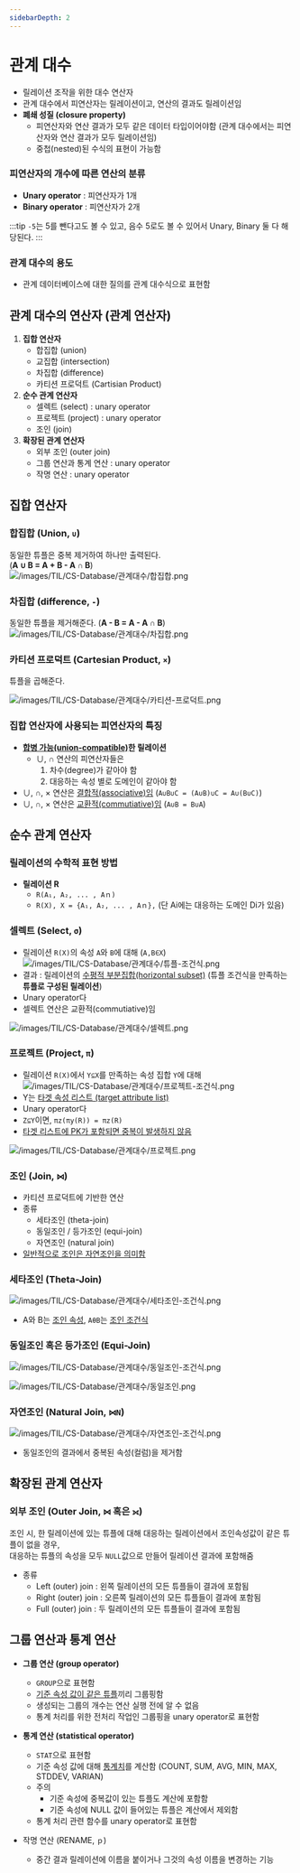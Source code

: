 ```yaml
---
sidebarDepth: 2
---
```


# 관계 대수
- 릴레이션 조작을 위한 대수 연산자
- 관계 대수에서 피연산자는 릴레이션이고, 연산의 결과도 릴레이션임
- **폐쇄 성질 (closure property)**
  - 피연산자와 연산 결과가 모두 같은 데이터 타입이어야함 (관계 대수에서는 피연산자와 연산 결과가 모두 릴레이션임)
  - 중첩(nested)된 수식의 표현이 가능함

### 피연산자의 개수에 따른 연산의 분류
- **Unary operator** : 피연산자가 1개
- **Binary operator** : 피연산자가 2개

:::tip
`-5`는 5를 뺀다고도 볼 수 있고, 음수 5로도 볼 수 있어서 Unary, Binary 둘 다 해당된다.
:::

### 관계 대수의 용도
- 관계 데이터베이스에 대한 질의를 관계 대수식으로 표현함

## 관계 대수의 연산자 (관계 연산자)
1. **집합 연산자**
   - 합집합 (union)
   - 교집합 (intersection)
   - 차집합 (difference)
   - 카티션 프로덕트 (Cartisian Product)
2. **순수 관계 연산자**
   - 셀렉트 (select) : unary operator
   - 프로젝트 (project) : unary operator
   - 조인 (join)
3. **확장된 관계 연산자**
   - 외부 조인 (outer join)
   - 그룹 연산과 통계 연산 : unary operator
   - 작명 연산 : unary operator

## 집합 연산자
### 합집합 (Union, `∪`)
동일한 튜플은 중복 제거하여 하나만 출력된다.  
(**A ∪ B = A + B - A ∩ B**)  
![/images/TIL/CS-Database/관계대수/합집합.png](/images/TIL/CS-Database/관계대수/합집합.png)  

### 차집합 (difference, `-`)
동일한 튜플을 제거해준다.
(**A - B = A - A ∩ B**)  
![/images/TIL/CS-Database/관계대수/차집합.png](/images/TIL/CS-Database/관계대수/차집합.png)  

### 카티션 프로덕트 (Cartesian Product, `×`)
튜플을 곱해준다.  

![/images/TIL/CS-Database/관계대수/카티션-프로덕트.png](/images/TIL/CS-Database/관계대수/카티션-프로덕트.png)  


### 집합 연산자에 사용되는 피연산자의 특징
- **<u>합병 가능(union-compatible)</u>한 릴레이션**
  - ∪, ∩ 연산의 피연산자들은
    1. 차수(degree)가 같아야 함
    2. 대응하는 속성 별로 도메인이 같아야 함
- ∪, ∩, × 연산은 <u>결합적(associative)임</u> (`A∪B∪C = (A∪B)∪C = A∪(B∪C)`)  
- ∪, ∩, × 연산은 <u>교환적(commutiative)임</u> (`A∪B = B∪A`)


## 순수 관계 연산자
### 릴레이션의 수학적 표현 방법
- **릴레이션 R**
  - `R(A₁, A₂, ... , Aｎ)`
  - `R(X), X = {A₁, A₂, ... , Aｎ},` (단 Ai에는 대응하는 도메인 Di가 있음)

### 셀렉트 (Select, `σ`)
- 릴레이션 `R(X)`의 속성 `A`와 `B`에 대해 (`A,B∈X`)  
![/images/TIL/CS-Database/관계대수/튜플-조건식.png](/images/TIL/CS-Database/관계대수/튜플-조건식.png)  
- 결과 : 릴레이션의 <u>수평적 부분집합(horizontal subset)</u> (튜플 조건식을 만족하는 **튜플로 구성된 릴레이션**)
- Unary operator다
- 셀렉트 연산은 교환적(commutiative)임

![/images/TIL/CS-Database/관계대수/셀렉트.png](/images/TIL/CS-Database/관계대수/셀렉트.png)  

### 프로젝트 (Project, `π`)
- 릴레이션 `R(X)`에서 `Y⊆X`를 만족하는 속성 집합 `Y`에 대해 
![/images/TIL/CS-Database/관계대수/프로젝트-조건식.png](/images/TIL/CS-Database/관계대수/프로젝트-조건식.png)  
- Y는 <u>타겟 속성 리스트 (target attribute list)</u>
- Unary operator다
- `Z⊆Y`이면, `πz(πy(R)) = πz(R)`
- <u>타겟 리스트에 PK가 포함되면 중복이 발생하지 않음</u>

![/images/TIL/CS-Database/관계대수/프로젝트.png](/images/TIL/CS-Database/관계대수/프로젝트.png)  

### 조인 (Join, `⋈`)
- 카티션 프로덕트에 기반한 연산
- 종류
  - 세타조인 (theta-join)
  - 동일조인 / 등가조인 (equi-join)
  - 자연조인 (natural join)
- <u>일반적으로 조인은 자연조인을 의미함</u>

### 세타조인 (Theta-Join)
![/images/TIL/CS-Database/관계대수/세타조인-조건식.png](/images/TIL/CS-Database/관계대수/세타조인-조건식.png)  
- A와 B는 <u>조인 속성</u>, `AθB`는 <u>조인 조건식</u>

### 동일조인 혹은 등가조인 (Equi-Join)
![/images/TIL/CS-Database/관계대수/동일조인-조건식.png](/images/TIL/CS-Database/관계대수/동일조인-조건식.png)  

![/images/TIL/CS-Database/관계대수/동일조인.png](/images/TIL/CS-Database/관계대수/동일조인.png)  

### 자연조인 (Natural Join, `⋈N`)
![/images/TIL/CS-Database/관계대수/자연조인-조건식.png](/images/TIL/CS-Database/관계대수/자연조인-조건식.png)  
- 동일조인의 결과에서 중복된 속성(컬럼)을 제거함


## 확장된 관계 연산자
### 외부 조인 (Outer Join, `⋈` 혹은 `⟗`)
조인 시, 한 릴레이션에 있는 튜플에 대해 대응하는 릴레이션에서 조인속성값이 같은 튜플이 없을 경우,  
대응하는 튜플의 속성을 모두 `NULL`값으로 만들어 릴레이션 결과에 포함해줌  

- 종류
  - Left (outer) join : 왼쪽 릴레이션의 모든 튜플들이 결과에 포함됨
  - Right (outer) join : 오른쪽 릴레이션의 모든 튜플들이 결과에 포함됨
  - Full (outer) join : 두 릴레이션의 모든 튜플들이 결과에 포함됨

## 그룹 연산과 통계 연산
- **그룹 연산 (group operator)**
  - `GROUP`으로 표현함
  - <u>기준 속성 값이 같은 튜플</u>끼리 그룹핑함
  - 생성되는 그룹의 개수는 연산 실행 전에 알 수 없음
  - 통계 처리를 위한 전처리 작업인 그룹핑을 unary operator로 표현함

- **통계 연산 (statistical operator)**
  - `STAT`으로 표현함
  - 기준 속성 값에 대해 <u>통계치</u>를 계산함 (COUNT, SUM, AVG, MIN, MAX, STDDEV, VARIAN)
  - 주의
    - 기준 속성에 중복값이 있는 튜플도 계산에 포함함
    - 기준 속성에 NULL 값이 들어있는 튜플은 계산에서 제외함
  - 통계 처리 관련 함수를 unary operator로 표현함

- 작명 연산 (RENAME, `ｐ`)
  - 중간 결과 릴레이션에 이름을 붙이거나 그것의 속성 이름을 변경하는 기능
  